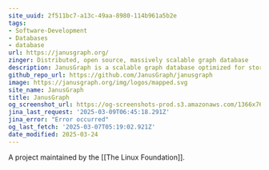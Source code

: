 ```yaml
---
site_uuid: 2f511bc7-a13c-49aa-8980-114b961a5b2e
tags:
- Software-Development
- Databases
- database
url: https://janusgraph.org/
zinger: Distributed, open source, massively scalable graph database
description: JanusGraph is a scalable graph database optimized for storing and querying graphs containing hundreds of billions of vertices and edges distributed across a multi-machine cluster.
github_repo_url: https://github.com/JanusGraph/janusgraph
image: https://janusgraph.org/img/logos/mapped.svg
site_name: JanusGraph
title: JanusGraph
og_screenshot_url: https://og-screenshots-prod.s3.amazonaws.com/1366x768/80/false/d2b430b021c17329b18a2a0d48a76ea83a5bf500b064584a861de64d56d1c73b.jpeg
jina_last_request: '2025-03-09T06:45:18.291Z'
jina_error: "Error occurred"
og_last_fetch: '2025-03-07T05:19:02.921Z'
date_modified: 2025-03-24
---
```



A project maintained by the [[The Linux Foundation]].


